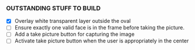 ### OUTSTANDING STUFF TO BUILD

- [x] Overlay white transparent layer outside the oval
- [ ] Ensure exactly one valid face is in the frame before taking the picture.
- [ ] Add a take picture button for capturing the image
- [ ] Activate take picture button when the user is appropriately in the center
